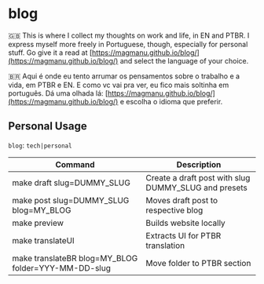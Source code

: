 # blog

🇬🇧 This is where I collect my thoughts on work and life, in EN and PTBR. I express myself more freely in Portuguese, though, especially for personal stuff. Go give it a read at [https://magmanu.github.io/blog/](https://magmanu.github.io/blog/) and select the language of your choice.

🇧🇷 Aqui é onde eu tento arrumar os pensamentos sobre o trabalho e a vida, em PTBR e EN. E como vc vai pra ver, eu fico mais soltinha em português. Dá uma olhada lá: [https://magmanu.github.io/blog/](https://magmanu.github.io/blog/) e escolha o idioma que preferir.

## Personal Usage

`blog`: `tech|personal`

| Command | Description |
| --- | --- |
| make draft slug=DUMMY_SLUG | Create a draft post with slug DUMMY_SLUG and presets |
| make post slug=DUMMY_SLUG blog=MY_BLOG | Moves draft post to respective blog |
| make preview | Builds website locally |
| make translateUI | Extracts UI for PTBR translation |
| make translateBR blog=MY_BLOG folder=YYY-MM-DD-slug | Move folder to PTBR section |
